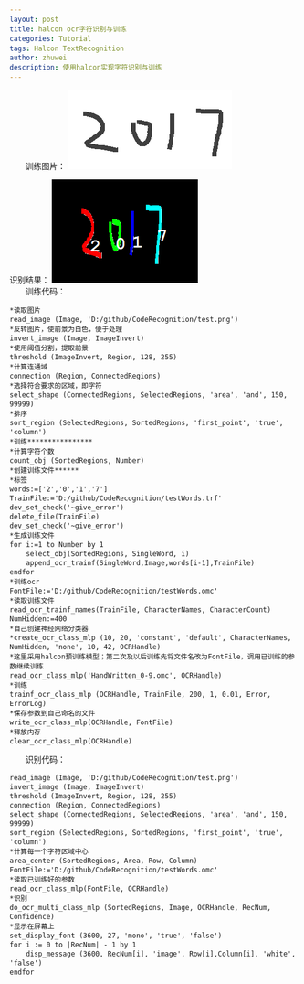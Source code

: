 ```yaml
---
layout: post
title: halcon ocr字符识别与训练
categories: Tutorial
tags: Halcon TextRecognition
author: zhuwei
description: 使用halcon实现字符识别与训练
---
```


                            
&emsp;&emsp;训练图片：
				![](/assets/images/halcon_test_image.png)
       		
识别结果：
			![](/assets/images/halcon_ocr_result.png)			
&emsp;&emsp;训练代码：				

    *读取图片
    read_image (Image, 'D:/github/CodeRecognition/test.png')
    *反转图片，使前景为白色，便于处理
    invert_image (Image, ImageInvert)
    *使用阈值分割，提取前景
    threshold (ImageInvert, Region, 128, 255)
    *计算连通域
    connection (Region, ConnectedRegions)
    *选择符合要求的区域，即字符
    select_shape (ConnectedRegions, SelectedRegions, 'area', 'and', 150, 99999)
    *排序
    sort_region (SelectedRegions, SortedRegions, 'first_point', 'true', 'column')
    *训练****************
    *计算字符个数
    count_obj (SortedRegions, Number)
    *创建训练文件******
    *标签
    words:=['2','0','1','7']
    TrainFile:='D:/github/CodeRecognition/testWords.trf'
    dev_set_check('~give_error') 
    delete_file(TrainFile) 
    dev_set_check('~give_error')
    *生成训练文件
    for i:=1 to Number by 1 
        select_obj(SortedRegions, SingleWord, i) 
        append_ocr_trainf(SingleWord,Image,words[i-1],TrainFile) 
    endfor
    *训练ocr
    FontFile:='D:/github/CodeRecognition/testWords.omc'
    *读取训练文件
    read_ocr_trainf_names(TrainFile, CharacterNames, CharacterCount)
    NumHidden:=400
    *自己创建神经网络分类器
    *create_ocr_class_mlp (10, 20, 'constant', 'default', CharacterNames, NumHidden, 'none', 10, 42, OCRHandle)
    *这里采用halcon预训练模型；第二次及以后训练先将文件名改为FontFile，调用已训练的参数继续训练
    read_ocr_class_mlp('HandWritten_0-9.omc', OCRHandle)
    *训练
    trainf_ocr_class_mlp (OCRHandle, TrainFile, 200, 1, 0.01, Error, ErrorLog)
    *保存参数到自己命名的文件
    write_ocr_class_mlp(OCRHandle, FontFile) 
    *释放内存
    clear_ocr_class_mlp(OCRHandle)
    			
&emsp;&emsp;识别代码：				

    read_image (Image, 'D:/github/CodeRecognition/test.png')
    invert_image (Image, ImageInvert)
    threshold (ImageInvert, Region, 128, 255)
    connection (Region, ConnectedRegions)
    select_shape (ConnectedRegions, SelectedRegions, 'area', 'and', 150, 99999)
    sort_region (SelectedRegions, SortedRegions, 'first_point', 'true', 'column')
    *计算每一个字符区域中心
    area_center (SortedRegions, Area, Row, Column)
    FontFile:='D:/github/CodeRecognition/testWords.omc'
    *读取已训练好的参数
    read_ocr_class_mlp(FontFile, OCRHandle)
    *识别
    do_ocr_multi_class_mlp (SortedRegions, Image, OCRHandle, RecNum, Confidence)
    *显示在屏幕上
    set_display_font (3600, 27, 'mono', 'true', 'false')
    for i := 0 to |RecNum| - 1 by 1
        disp_message (3600, RecNum[i], 'image', Row[i],Column[i], 'white', 'false')
    endfor			
